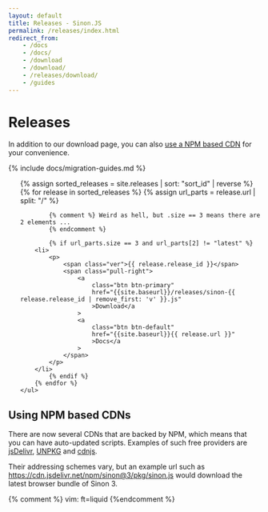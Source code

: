 ```yaml
---
layout: default
title: Releases - Sinon.JS
permalink: /releases/index.html
redirect_from:
    - /docs
    - /docs/
    - /download
    - /download/
    - /releases/download/
    - /guides
---
```


<div class="head-page">
    <h1>Releases</h1>
    In addition to our download page, you can also
    <a href="#npm-cdns">use a NPM based CDN</a> for your convenience.
</div>

{% include docs/migration-guides.md %}

<div class="in-content releases">
    <ul>
        {% assign sorted_releases = site.releases | sort: "sort_id" | reverse %}
        {% for release in sorted_releases %}
            {% assign url_parts = release.url | split: "/" %}

            {% comment %} Weird as hell, but .size == 3 means there are 2 elements ...
            {% endcomment %}

            {% if url_parts.size == 3 and url_parts[2] != "latest" %}
        <li>
            <p>
                <span class="ver">{{ release.release_id }}</span>
                <span class="pull-right">
                    <a
                        class="btn btn-primary"
                        href="{{site.baseurl}}/releases/sinon-{{ release.release_id | remove_first: 'v' }}.js"
                        >Download</a
                    >
                    <a
                        class="btn btn-default"
                        href="{{site.baseurl}}{{ release.url }}"
                        >Docs</a
                    >
                </span>
            </p>
        </li>
            {% endif %}
        {% endfor %}
    </ul>
</div>

<div>
    <h2 id="npm-cdns">Using NPM based CDNs</h2>
    <p>
        There are now several CDNs that are backed by NPM, which means that you
        can have auto-updated scripts. Examples of such free providers are
        <a href="http://jsdelivr.com">jsDelivr</a>,
        <a href="https://unpkg.com">UNPKG</a> and
        <a href="https://cdnjs.com">cdnjs</a>.
    </p>
    <p>
        Their addressing schemes vary, but an example url such as
        <a href="https://cdn.jsdelivr.net/npm/sinon@3/pkg/sinon.js"
            >https://cdn.jsdelivr.net/npm/sinon@3/pkg/sinon.js</a
        >
        would download the latest browser bundle of Sinon 3.
    </p>
</div>

{% comment %}
vim: ft=liquid
{%endcomment %}
